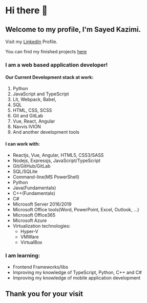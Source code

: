 # Hi there 👋

## Welcome to my profile, I'm Sayed Kazimi.

Visit my [LinkedIn](https://www.linkedin.com/in/sayed-kazimi-0507/) Profile.

You can find my finished projects [here](https://everydaysmarter.herokuapp.com/projects.html)

<!-- You can find our final project [here](https://here-my-story.herokuapp.com/) -->

### I am a web based application developer!

#### Our Current Development stack at work:

1. Python
2. JavaScript and TypeScript
3. Lit, Webpack, Babel, 
4. SQL
5. HTML, CSS, SCSS
6. Git and GitLab
7. Vue, React, Angular
8. Navvis IVION
9. And another development tools


#### I can work with:
- Reactjs, Vue, Angular, HTML5, CSS3/SASS
- Nodejs, Expressjs, JavaScript/TypeScript
- Git/GitHub/GitLab
- SQL/SQLite
- Command-line(MS PowerShell)
- Python
- Java(Fundamentals)
- C++(Fundamentals)
- C#
- Microsoft Server 2016/2019
- Microsoft Office tools(Word, PowerPoint, Excel, Outlook, ...)
- Microsoft Office365
- Microsoft Azure
- Virtualization technologies:
  - Hyper-V
  - VMWare
  - VirtualBox

### I am learning:
- Frontend Frameworks/libs
- Improving my knowledge of TypeScript, Python, C++ and C#
- Improving my knowledge of mobile application development

## Thank you for your visit


<!--
**Sayed94h/Sayed94h** is a ✨ _special_ ✨ repository because its `README.md` (this file) appears on your GitHub profile.

Here are some ideas to get you started:

- 🔭 I’m currently working on ...
- 🌱 I’m currently learning ...
- 👯 I’m looking to collaborate on ...
- 🤔 I’m looking for help with ...
- 💬 Ask me about ...
- 📫 Visit my [LinkedIn](https://www.linkedin.com/in/sayed-kazimi-0507/) Profile.
- 😄 Pronouns: ...
- ⚡ Fun fact: ...
-->
